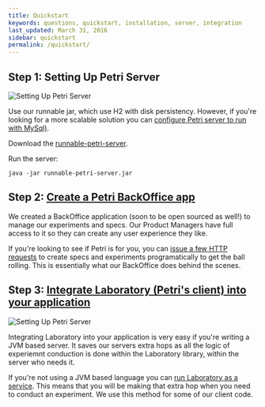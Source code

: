 ```yaml
---
title: Quickstart
keywords: questions, quickstart, installation, server, integration
last_updated: March 31, 2016
sidebar: quickstart
permalink: /quickstart/
---
```


## Step 1: Setting Up Petri Server

![Setting Up Petri Server](https://raw.githubusercontent.com/wix/petri/gh-pages/images/quickstart_architecture1.png)

Use our runnable jar, which use H2 with disk persistency. However, if you're looking for a more scalable solution you can [configure Petri server to run with MySql)]({{site.data.urls.petri_server_from_scratch.url}}).

Download the [runnable-petri-server](https://github.com/wix/petri/releases/download/1.0/runnable-petri-server.jar). 

Run the server:
```
java -jar runnable-petri-server.jar
```

## Step 2: [Create a Petri BackOffice app]({{site.data.urls.creating_a_petri_backoffice_app.url}}) 

We created a BackOffice application (soon to be open sourced as well!) to manage our experiments and specs. Our Product Managers have full access to it so they can create any user experience they like. 

If you're looking to see if Petri is for you, you can [issue a few HTTP requests]({{site.data.urls.managing_experiments_specs.url}}) to create specs and experiments programatically to get the ball rolling. This is essentially what our BackOffice does behind the scenes. 


## Step 3: [Integrate Laboratory (Petri's client) into your application]({{site.data.urls.integrating_petri_into_your_app.url}}) 

![Setting Up Petri Server](https://raw.githubusercontent.com/wix/petri/gh-pages/images/quickstart_architecture3.png)

Integrating Laboratory into your application is very easy if you're writing a JVM based server. It saves our servers extra hops as all the logic of experiemnt conduction is done within the Laboratory library, within the server who needs it. 

If you're not using a JVM based language you can [run Laboratory as a service]({{site.data.urls.using_laboratory_as_a_service.url}}). This means that you will be making that extra hop when you need to conduct an experiment. We use this method for some of our client code. 
